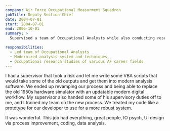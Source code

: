 ```yaml
---
company: Air Force Occupational Measurment Squadron
jobTitle: Deputy Section Chief
date: 2004-07-01
start: 2004-07-01
end: 2006-10-01
summary: >
  Supervised a team of Occupational Analysts while also conducting research projects answering more specific questions raised by senior career field managers. This job also included developing and maintaining software to help streamline the analytical workflow for subordinates.

responsibilities:
  - Led team of Occupational Analysts
  - Modernized analysis system and techniques
  - Occupational research studies of various AF career fields
---
```


I had a supervisor that took a risk and let me write some VBA scripts that would take some of the old outputs and get them into modern analysis software. We ended up revamping our process and being able to replace the old 1950s hardware simulator with an updatable modern digital workflow. My supervisor also handed some of his supervisory duties off to me, and I trained my team on the new process. We treated my code like a prototype for our developer to use for a more robust system.

It was wonderful. This job had everything, great people, IO psych, UI design via process improvement, coding, data analysis.
